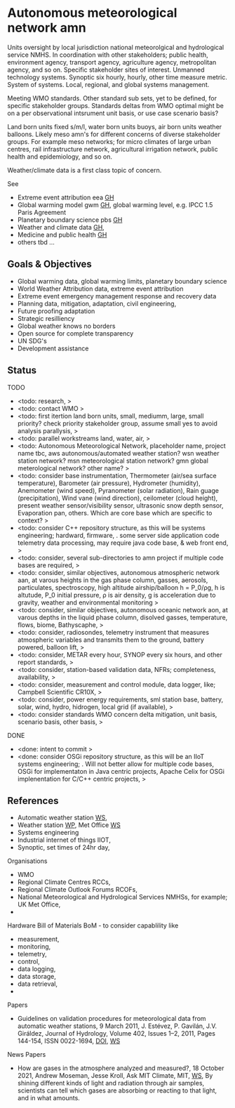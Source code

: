 # Autonomous meteorological network amn

Units oversight by local jurisdiction national meteorolgical and hydrological service NMHS. In coordination with other stakeholders; public health, environment agency, transport agency, agriculture agency, metropolitan agency, and so on. Specific stakeholder sites of interest. Unmanned technology systems. Synoptic six hourly, hourly, other time measure metric. System of systems. Local, regional, and global systems management.

Meeting WMO standards. Other standard sub sets, yet to be defined, for specific stakeholder groups. Standards deltas from WMO optimal might be on a per observational intsrument unit basis, or use case scenario basis? 

Land born units fixed s/m/l, water born units buoys, air born units weather balloons. Likely meso amn's for different concerns of diverse stakeholder groups. For example meso networks; for micro climates of large urban centres, rail infrastructure network, agricultural irrigation network, public health and epidemiology, and so on.

Weather/climate data is a first class topic of concern. 

See 
* Extreme event attribution eea [GH](https://github.com/YorkEarwaker/Climate-Model/tree/main/eea)
* Global warming model gwm [GH](https://github.com/YorkEarwaker/Climate-Model/tree/main/gwm), global warming level, e.g. IPCC 1.5 Paris Agreement
* Planetary boundary science pbs [GH](https://github.com/YorkEarwaker/Climate-Model/tree/main/pbs)
* Weather and climate data [GH](https://github.com/YorkEarwaker/Climate-Model/tree/main/data), 
* Medicine and public health [GH](https://github.com/YorkEarwaker/Climate-Model/tree/main/mph)
* others tbd ...

## Goals & Objectives

* Global warming data, global warming limits, planetary boundary science
* World Weather Attribution data, extreme event attribution
* Extreme event emergency management response and recovery data
* Planning data, mitigation, adaptation, civil engineering, 
* Future proofing adaptation
* Strategic resilliency 
* Global weather knows no borders
* Open source for complete transparency
* UN SDG's
* Development assistance

## Status

TODO
* <todo: research, >
* <todo: contact WMO >
* <todo: first itertion land born units, small, mediumm, large, small priority? check priority stakeholder group, assume small yes to avoid analysis parallysis, >
* <todo: parallel workstreams land, water, air, >
* <todo: Autonomous Meteorological Network, placeholder name, project name tbc, aws autonomous/automated weather station? wsn weather station network? msn meteorological station network? gmn global meterological network? other name?  >
* <todo: consider base instrumentation, Thermometer (air/sea surface temperature), Barometer (air pressure), Hydrometer (humidity), Anemometer (wind speed), Pyranometer (solar radiation), Rain guage (precipitation), Wind vane (wind direction), ceilometer (cloud height), present weather sensor/visibility sensor, ultrasonic snow depth sensor, Evaporation pan, others. Which are core base which are specific to context? >
* <todo: consider C++ repository structure, as this will be systems engineering; hardward, firmware, . some server side application code telemetry data processing, may require java code base, & web front end, >
* <todo: consider, several sub-directories to amn project if multiple code bases are required, >
* <todo: consider, similar objectives, autonomous atmospheric network aan, at varous heights in the gas phase column, gasses, aerosols, particulates, spectroscopy, high altitude airship/balloon h = P_0/ρg, h is altutude, P_0 initial pressure, ρ is air density, g is acceleration due to gravity, weather and environmental monitoring >
* <todo: consider, similar objectives, autonomous oceanic network aon, at varous depths in the liquid phase column, disolved gasses, temperature, flows, biome, Bathyscaphe, >
* <todo: consider, radiosondes, telemetry instrument that measures atmospheric variables and transmits them to the ground, battery powered, balloon lift, >
* <todo: consider, METAR every hour, SYNOP every six hours, and other report standards, >
* <todo: consider, station-based validation data, NFRs; completeness, availability, >
* <todo: consider, measurement and control module, data logger, like; Campbell Scientific CR10X,  >
* <todo: consider, power energy requirements, sml station base, battery, solar, wind, hydro, hidrogen, local grid (if available), >
* <todo: consider standards WMO concern delta mitigation, unit basis, scenario basis, other basis, >

DONE
* <done: intent to commit >
* <done: consider OSGi repository structure, as this will be an IIoT systems engineering; . Will not better allow for multiple code bases, OSGi for implementaton in Java centric projects, Apache Celix for OSGi implenentation for C/C++ centric projects, >

## References

* Automatic weather station [WS](https://en.wikipedia.org/wiki/Automatic_weather_station), 
* Weather station [WP](https://en.wikipedia.org/wiki/Weather_station), Met Office [WS](https://www.metoffice.gov.uk/weather/learn-about/how-forecasts-are-made/observations/weather-stations)
* Systems engineering
* Industrial internet of things IIOT,
* Synoptic, set times of 24hr day,

Organisations
* WMO
* Regional Climate Centres RCCs,
* Regional Climate Outlook Forums RCOFs,
* National Meteorological and Hydrological Services NMHSs, for example; UK Met Office, 
* 

Hardware Bill of Materials BoM - to consider capablility like
* measurement, 
* monitoring, 
* telemetry, 
* control, 
* data logging, 
* data storage, 
* data retrieval,  
* 

Papers
* Guidelines on validation procedures for meteorological data from automatic weather stations, 9 March 2011, J. Estévez, P. Gavilán, J.V. Giráldez, Journal of Hydrology, Volume 402, Issues 1–2,
2011, Pages 144-154, ISSN 0022-1694, [DOI](https://doi.org/10.1016/j.jhydrol.2011.02.031.), [WS](https://www.sciencedirect.com/science/article/pii/S0022169411001594)

News Papers
* How are gases in the atmosphere analyzed and measured?, 18 October 2021, Andrew Moseman, Jesse Kroll, Ask MIT Climate, MIT, [WS](https://climate.mit.edu/ask-mit/how-are-gases-atmosphere-analyzed-and-measured), By shining different kinds of light and radiation through air samples, scientists can tell which gases are absorbing or reacting to that light, and in what amounts.
 

